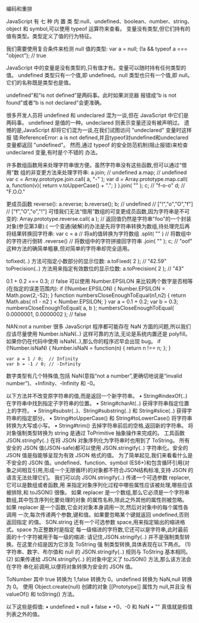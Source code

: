 编码和重排

JavaScript 有 七 种 内 置 类 型:null、undefined、boolean、number、string、object 和
symbol,可以使用 typeof 运算符来查看。 变量没有类型,但它们持有的值有类型。类型定义了值的行为特征。

我们需要使用复合条件来检测 null 值的类型: 
    var a = null;
    (!a && typeof a === "object"); // true

JavaScript 中的变量是没有类型的,只有值才有。变量可以随时持有任何类型的值。
undefined 类型只有一个值,即 undefined。null 类型也只有一个值,即 null。它们的名称既是类型也是值。

undefined”和“is not defined”是两码事。此时如果浏览器 报错成“b is not found”或者“b is not declared”会更准确。

很多开发人员将 undefined 和 undeclared 混为一谈,但在 JavaScript 中它们是两码事。 undefined 是值的一种。undeclared 则表示变量还没有被声明过。
遗憾的是,JavaScript 却将它们混为一谈,在我们试图访问 "undeclared" 变量时这样报 错:ReferenceError: a is not defined,并且typeof对undefined和undeclared变量都返回 "undefined"。
然而,通过 typeof 的安全防范机制(阻止报错)来检查 undeclared 变量,有时是个不错的 办法。

许多数组函数用来处理字符串很方便。虽然字符串没有这些函数,但可以通过“借用”数 组的非变更方法来处理字符串:
    a.join;         // undefined
    a.map;          // undefined
    var c = Array.prototype.join.call( a, "-" );
    var d = Array.prototype.map.call( a, function(v){
       return v.toUpperCase() + ".";
    } ).join( "" );
    c;              // "f-o-o"
    d;              // "F.O.O."
   
更成员函数 reverse():
    a.reverse;
    b.reverse();
    b;
    // undefined
    // ["!","o","O","f"]
    // ["f","O","o","!"]
可惜我们无法“借用”数组的可变更成员函数,因为字符串是不可变的:
    Array.prototype.reverse.call( a );
// 返回值仍然是字符串"foo"的一个封装对象(参见第3章):(
一个变通(破解)的办法是先将字符串转换为数组,待处理完后再将结果转换回字符串:
    var c = a
// 将a的值转换为字符数组 .split( "" )
// 将数组中的字符进行倒转 .reverse()
// 将数组中的字符拼接回字符串 .join( "" );
    c; // "oof"
这种方法的确简单粗暴,但对简单的字符串却完全适用。

tofixed(..) 方法可指定小数部分的显示位数:
a.toFixed( 2 ); // "42.59"
toPrecision(..) 方法用来指定有效数位的显示位数:
a.toPrecision( 2 ); // "43"

0.1 + 0.2 === 0.3; // false
可以使用 Number.EPSILON 来比较两个数字是否相等(在指定的误差范围内):
     if (!Number.EPSILON) {
           Number.EPSILON = Math.pow(2,-52);
     }
     function numbersCloseEnoughToEqual(n1,n2) {
         return Math.abs( n1 - n2 ) < Number.EPSILON;
      }
     var a = 0.1 + 0.2;
     var b = 0.3;
     numbersCloseEnoughToEqual( a, b );
     numbersCloseEnoughToEqual( 0.0000001, 0.0000002 );  // false
     
NAN:not a number
很多 JavaScript 程序都可能存在 NaN 方面的问题,所以我们应该尽量使用 Number.isNaN(..) 这样可靠的方法,无论是系统内置还是 polyfill。
如果你仍在代码中使用 isNaN(..),那么你的程序迟早会出现 bug。
    if (!Number.isNaN) {
       Number.isNaN = function(n) {
           return n !== n;
       };
    }
    
    var a = 1 / 0;  // Infinity
    var b = -1 / 0; // -Infinity
    
数字类型有几个特殊值,包括 NaN(意指“not a number”,更确切地说是“invalid number”)、+Infinity、-Infinity 和 -0。

以下方法并不改变原字符串的值,而是返回一个新字符串。
    • String#indexOf(..) 在字符串中找到指定子字符串的位置。
    • String#charAt(..) 获得字符串指定位置上的字符。
    • String#substr(..)、String#substring(..) 和 String#slice(..) 获得字符串的指定部分。
    • String#toUpperCase() 和 String#toLowerCase() 将字符串转换为大写或小写。
    • String#trim() 去掉字符串前后的空格,返回新的字符串。
将对象强制类型转换为 string 是通过 ToPrimitive 抽象操作来完成的。
工具函数 JSON.stringify(..) 在将 JSON 对象序列化为字符串时也用到了 ToString。
所有安全的 JSON 值(JSON-safe)都可以使用 JSON.stringify(..) 字符串化。安全的 JSON 值是指能够呈现为有效 JSON 格式的值。
为了简单起见,我们来看看什么是不安全的 JSON 值。undefined、function、symbol (ES6+)和包含循环引用(对象之间相互引用,形成一个无限循环)的对象都不符合JSON结构标准,支持 JSON 的语言无法处理它们。
我们可以向 JSON.stringify(..) 传递一个可选参数 replacer,它可以是数组或者函数,用 来指定对象序列化过程中哪些属性应该被处理,哪些应该被排除,和 toJSON() 很像。
如果 replacer 是一个数组,那么它必须是一个字符串数组,其中包含序列化要处理的对象 的属性名称,除此之外其他的属性则被忽略。
如果 replacer 是一个函数,它会对对象本身调用一次,然后对对象中的每个属性各调用 一次,每次传递两个参数,键和值。如果要忽略某个键就返回 undefined,否则返回指定 的值。
SON.string 还有一个可选参数 space,用来指定输出的缩进格式。space 为正整数时是指定 每一级缩进的字符数,它还可以是字符串,此时最前面的十个字符被用于每一级的缩进:
请记住,JSON.stringify(..) 并不是强制类型转换。在这里介绍是因为它涉及 ToString 强
制类型转换,具体表现在以下两点。
(1) 字符串、数字、布尔值和 null 的 JSON.stringify(..) 规则与 ToString 基本相同。
(2) 如果传递给 JSON.stringify(..) 的对象中定义了 toJSON() 方法,那么该方法会在字符
串化前调用,以便将对象转换为安全的 JSON 值。

ToNumber
其中 true 转换为 1,false 转换为 0。undefined 转换为 NaN,null 转换为 0。
使用 Object.create(null) 创建的对象 [[Prototype]] 属性为 null,并且没 有 valueOf() 和 toString() 方法。

以下这些是假值:
• undefined
• null
• false
• +0、-0 和 NaN
• ""
真值就是假值列表之外的值。
